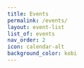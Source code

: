 ```yaml
---
title: Events
permalink: /events/
layout: event-list
list_of: events
nav_order: 2
icon: calendar-alt
background_color: kobi
--- 
```


